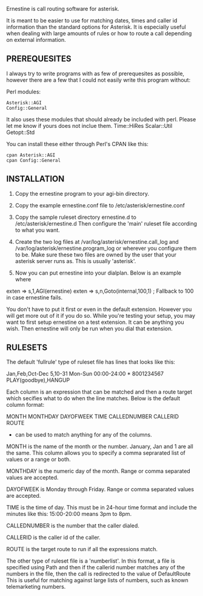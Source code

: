 
Ernestine is call routing software for asterisk.

It is meant to be easier to use for matching dates, times and caller
id information than the standard options for Asterisk. It is especially
useful when dealing with large amounts of rules or how to route a call
depending on external information.

PREREQUESITES
----------------------------

  I always try to write programs with as few of prerequesites as possible,
however there are a few that I could not easily write this program without:

  Perl modules:

    Asterisk::AGI
    Config::General

  It also uses these modules that should already be included with perl.
  Please let me know if yours does not inclue them.
    Time::HiRes
    Scalar::Util 
    Getopt::Std

  You can install these either through Perl's CPAN like this:

    cpan Asterisk::AGI
    cpan Config::General


INSTALLATION
----------------------------

 1. Copy the ernestine program to your agi-bin directory.

 2. Copy the example ernestine.conf file to /etc/asterisk/ernestine.conf
 
 3. Copy the sample ruleset directory ernestine.d to /etc/asterisk/ernestine.d
    Then configure the 'main' ruleset file according to what you want.

 4. Create the two log files at /var/log/asterisk/ernestine.call_log and
    /var/log/asterisk/ernestine.program_log or wherever you configure
    them to be.  Make sure these two files are owned by the user that
    your asterisk server runs as. This is usually 'asterisk'.

 5. Now you can put ernestine into your dialplan. Below is an example
 where

  exten => s,1,AGI(ernestine)
  exten => s,n,Goto(internal,100,1) ; Fallback to 100 in case ernestine fails.

 You don't have to put it first or even in the default extension.  However you
will get more out of it if you do so. While you're testing your setup, you may
want to first setup ernestine on a test extension. It can be anything you wish.
Then ernestine will only be run when you dial that extension.


RULESETS
-----------------------------

The default 'fullrule' type of ruleset file has lines that looks like this:

Jan,Feb,Oct-Dec  5,10-31  Mon-Sun  00:00-24:00  * 8001234567 PLAY(goodbye),HANGUP

Each column is an expression that can be matched and then a route target which secifies
what to do when the line matches. Below is the default column format:

MONTH   MONTHDAY   DAYOFWEEK   TIME   CALLEDNUMBER   CALLERID   ROUTE

* can be used to match anything for any of the columns.

MONTH is the name of the month or the number. January, Jan and 1 are
 all the same.  This column allows you to specify a comma seprarated
 list of values or a range or both.

MONTHDAY is the numeric day of the month.
    Range or comma separated values are accepted.

DAYOFWEEK is Monday through Friday.
    Range or comma separated values are accepted.

TIME  is the time of day. This must be in 24-hour time format and include
  the minutes like this:
           15:00-20:00  means 3pm to 8pm.

CALLEDNUMBER is the number that the caller dialed.

CALLERID is the caller id of the caller.

ROUTE is the target route to run if all the expressions match.


The other type of ruleset file is a 'numberlist'. In this format, a file
is specified using Path and then if the callerid number matches any of the
numbers in the file, then the call is redirected to the value of DefaultRoute
This is useful for matching against large lists of numbers, such as known
telemarketing numbers.



